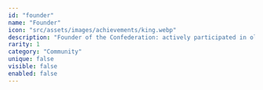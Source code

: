 ```yaml
---
id: "founder"
name: "Founder"
icon: "src/assets/images/achievements/king.webp"
description: "Founder of the Confederation: actively participated in old Forest Cups."
rarity: 1
category: "Community"
unique: false
visible: false
enabled: false
---
```

